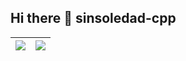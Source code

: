 ## Hi there 👋 sinsoledad-cpp

<!--
**sinsoledad-cpp/sinsoledad-cpp** is a ✨ _special_ ✨ repository because its `README.md` (this file) appears on your GitHub profile.

Here are some ideas to get you started:

- 🔭 I’m currently working on ...
- 🌱 I’m currently learning ...
- 👯 I’m looking to collaborate on ...
- 🤔 I’m looking for help with ...
- 💬 Ask me about ...
- 📫 How to reach me: ...
- 😄 Pronouns: ...
- ⚡ Fun fact: ...
-->
| <img align="center" src="https://github-readme-stats.vercel.app/api?username=Aseubel&show_icons=true&bg_color=#FFFFFF&icon_color=#97D6FF&title_color=#0D11A1&text_color=#0D1117&count_private=true" /> | <img align="center" src="https://github-readme-stats.vercel.app/api/top-langs/?username=Aseubel&layout=compact&theme=buefy&hide_border=true&stats_format=bytes" /> |
| ------------- | ------------- |

